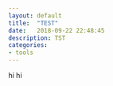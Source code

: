 ```yaml
---
layout: default
title:  "TEST"
date:   2018-09-22 22:48:45
description: TST
categories:
- tools
---
```

hi
hi